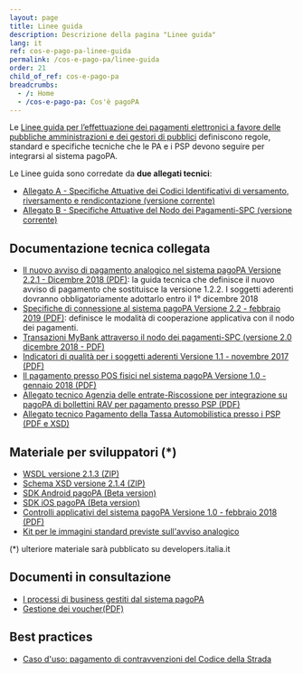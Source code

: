 ```yaml
---
layout: page
title: Linee guida
description: Descrizione della pagina "Linee guida"
lang: it
ref: cos-e-pago-pa-linee-guida
permalink: /cos-e-pago-pa/linee-guida
order: 21
child_of_ref: cos-e-pago-pa
breadcrumbs:
  - /: Home
  - /cos-e-pago-pa: Cos'è pagoPA
---
```


Le <a href="https://docs.italia.it/italia/pagopa/lg-pagopa-docs/it/stabile/" target="_blank">Linee guida per l’effettuazione dei pagamenti elettronici a favore delle pubbliche amministrazioni e dei gestori di pubblici</a> definiscono regole, standard e specifiche tecniche che le PA e i PSP devono seguire per integrarsi al sistema pagoPA.

Le Linee guida sono corredate da **due allegati tecnici**:
* [Allegato A - Specifiche Attuative dei Codici Identificativi di versamento, riversamento e rendicontazione (versione corrente)](https://docs.italia.it/italia/pagopa/pagopa-codici-docs/it/bozza/)
* [Allegato B - Specifiche Attuative del Nodo dei Pagamenti-SPC (versione corrente)](https://docs.italia.it/italia/pagopa/pagopa-specifichepagamenti-docs/it/stabile/)

## Documentazione tecnica collegata
* [Il nuovo avviso di pagamento analogico nel sistema pagoPA Versione 2.2.1 - Dicembre 2018 (PDF)](https://github.com/italia/lg-pagopa-docs/blob/master/documentazione_tecnica_collegata/documentazione_collegata/guidatecnica_avvisoanalogico_v2.2.1_con_alleg.pdf): la guida tecnica che definisce il nuovo avviso di pagamento che sostituisce la versione 1.2.2. I soggetti aderenti dovranno obbligatoriamente adottarlo entro il 1° dicembre 2018
* [Specifiche di connessione al sistema pagoPA Versione 2.2 - febbraio 2019 (PDF)](https://github.com/italia/lg-pagopa-docs/blob/master/documentazione_tecnica_collegata/documentazione_collegata/sistema_pagopa_-_specifiche_connessione_v2.2.pdf): definisce le modalità di cooperazione applicativa con il nodo dei pagamenti.
* [Transazioni MyBank attraverso il nodo dei pagamenti-SPC (versione 2.0 dicembre 2018 - PDF)](https://github.com/italia/lg-pagopa-docs/blob/master/documentazione_tecnica_collegata/documentazione_collegata/specifiche_attuative_nodo_transazioni_mybank_v_2_rev.pdf)
* [Indicatori di qualità per i soggetti aderenti Versione 1.1 - novembre 2017 (PDF)](https://github.com/italia/lg-pagopa-docs/blob/master/documentazione_tecnica_collegata/documentazione_collegata/sla_aderente_1_1.pdf)
* [Il pagamento presso POS fisici nel sistema pagoPA Versione 1.0 - gennaio 2018 (PDF)](https://github.com/italia/lg-pagopa-docs/blob/master/documentazione_tecnica_collegata/documentazione_collegata/pagamentopressoposfisici_v_1_0.pdf)
* [Allegato tecnico Agenzia delle entrate-Riscossione per integrazione su pagoPA di bollettini RAV per pagamento presso PSP (PDF)](https://github.com/italia/lg-pagopa-docs/blob/master/documentazione_tecnica_collegata/documentazione_collegata/agengiaentraterisc_rav_psp.pdf)
* [Allegato tecnico Pagamento della Tassa Automobilistica presso i PSP (PDF e XSD)](https://github.com/italia/lg-pagopa-docs/blob/master/documentazione_tecnica_collegata/documentazione_collegata/bollo_auto_mod_4_0.zip)

## Materiale per sviluppatori (*)
* [WSDL versione 2.1.3 (ZIP)](https://github.com/italia/lg-pagopa-docs/blob/master/documentazione_tecnica_collegata/materiale_sviluppatori/wsdl_2.1.3.zip)
* [Schema XSD versione 2.1.4 (ZIP)](https://github.com/italia/lg-pagopa-docs/blob/master/documentazione_tecnica_collegata/materiale_sviluppatori/xsd_2.1.4.zip)
* [SDK Android pagoPA (Beta version)](https://github.com/italia/pagopa-android-example)
* [SDK iOS pagoPA (Beta version)](https://github.com/italia/pagopa-ios-example)
* [Controlli applicativi del sistema pagoPA Versione 1.0 - febbraio 2018 (PDF)](https://github.com/italia/lg-pagopa-docs/blob/master/documentazione_tecnica_collegata/materiale_sviluppatori/elenco_controlli_nodo_2_1_new.pdf)
* [Kit per le immagini standard previste sull'avviso analogico](https://github.com/italia/lg-pagopa-docs/blob/master/documentazione_tecnica_collegata/materiale_sviluppatori/avviso-pagopa-assets.zip)

(*) ulteriore materiale sarà pubblicato su developers.italia.it

## Documenti in consultazione
* [I processi di business gestiti dal sistema pagoPA](https://github.com/italia/lg-pagopa-docs/blob/master/documentazione_tecnica_collegata/best_practices/pagopa_business_processes_v1.0.pdf)
* [Gestione dei voucher(PDF)](https://github.com/italia/lg-pagopa-docs/blob/master/documentazione_tecnica_collegata/best_practices/pagopa_gestione_codice_promozionale_v0.6.pdf)

## Best practices
* [Caso d'uso: pagamento di contravvenzioni del Codice della Strada](https://github.com/italia/lg-pagopa-docs/blob/master/documentazione_tecnica_collegata/best_practices/multe_con_preavviso_agid.pdf)


